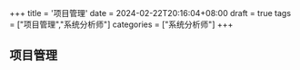 +++
title = '项目管理'
date = 2024-02-22T20:16:04+08:00
draft = true
tags = ["项目管理","系统分析师"]
categories = ["系统分析师"]
+++

## 项目管理